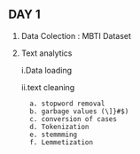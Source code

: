 ## DAY 1
1. Data Colection : MBTI Dataset 

2. Text analytics 

     i.Data loading 
     
     ii.text cleaning 
     
         a. stopword removal
         b. garbage values (\]}#$)
         c. conversion of cases 
         d. Tokenization 
         e. stemmming 
         f. Lemmetization 
